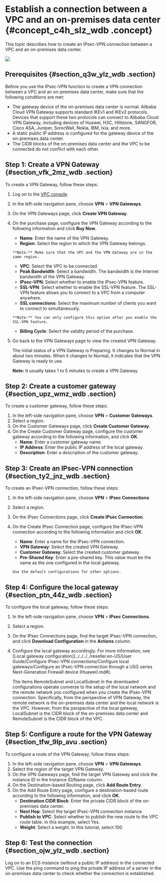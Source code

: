 # Establish a connection between a VPC and an on-premises data center {#concept_c4h_slz_wdb .concept}

This topic describes how to create an IPsec-VPN connection between a VPC and an on-premises data center.

![](http://static-aliyun-doc.oss-cn-hangzhou.aliyuncs.com/assets/img/13351/15615119913312_en-US.png)

## Prerequisites {#section_q3w_ylz_wdb .section}

Before you use the IPsec-VPN function to create a VPN connection between a VPC and an on-premises data center, make sure that the following conditions are met:

-   The gateway device of the on-premises data center is normal. Alibaba Cloud VPN Gateway supports standard IKEv1 and IKEv2 protocols. Devices that support these two protocols can connect to Alibaba Cloud VPN Gateway, including devices of Huawei, H3C, Hillstone, SANGFOR, Cisco ASA, Juniper, SonicWall, Nokia, IBM, Ixia, and more.
-   A static public IP address is configured for the gateway device of the on-premises data center.
-   The CIDR blocks of the on-premises data center and the VPC to be connected do not conflict with each other.

## Step 1: Create a VPN Gateway {#section_vfk_2mz_wdb .section}

To create a VPN Gateway, follow these steps:

1.  Log on to the [VPC console](https://partners-intl.aliyun.com/login-required#/vpc).
2.  In the left-side navigation pane, choose **VPN** \> **VPN Gateways**.
3.  On the VPN Gateways page, click **Create VPN Gateway**.
4.  On the purchase page, configure the VPN Gateway according to the following information and click **Buy Now**.
    -    **Name**: Enter the name of the VPN Gateway.
    -    **Region**: Select the region to which the VPN Gateway belongs.

        **Note:** Make sure that the VPC and the VPN Gateway are in the same region.

    -    **VPC**: Select the VPC to be connected.
    -    **Peak Bandwidth**: Select a bandwidth. The bandwidth is the Internet bandwidth of the VPN Gateway.
    -    **IPsec-VPN**: Select whether to enable the IPsec-VPN feature.
    -    **SSL-VPN**: Select whether to enable the SSL-VPN feature. The SSL-VPN feature allows you to connect to a VPC from a computer anywhere.
    -    **SSL connections**: Select the maximum number of clients you want to connect to simultaneously.

        **Note:** You can only configure this option after you enable the SSL-VPN feature.

    -    **Billing Cycle**: Select the validity period of the purchase.
5.  Go back to the VPN Gateways page to view the created VPN Gateway.

    The initial status of a VPN Gateway is Preparing. It changes to Normal in about two minutes. When it changes to Normal, it indicates that the VPN Gateway is ready to use.

    **Note:** It usually takes 1 to 5 minutes to create a VPN Gateway.


## Step 2: Create a customer gateway {#section_upz_wmz_wdb .section}

To create a customer gateway, follow these steps:

1.  In the left-side navigation pane, choose **VPN** \> **Customer Gateways**.
2.  Select a region.
3.  On the Customer Gateways page, click **Create Customer Gateway**.
4.  On the Create Customer Gateway page, configure the customer gateway according to the following information, and click **OK**.
    -    **Name**: Enter a customer gateway name.
    -    **IP Address**: Enter the public IP address of the local gateway.
    -    **Description**: Enter a description of the customer gateway.

## Step 3: Create an IPsec-VPN connection {#section_ty2_jnz_wdb .section}

To create an IPsec-VPN connection, follow these steps:

1.  In the left-side navigation pane, choose **VPN** \> **IPsec Connections**.
2.  Select a region.
3.  On the IPsec Connections page, click **Create IPsec Connection**.
4.  On the Create IPsec Connection page, configure the IPsec-VPN connection according to the following information and click **OK**.
    -    **Name**: Enter a name for the IPsec-VPN connection.
    -    **VPN Gateway**: Select the created VPN Gateway.
    -    **Customer Gateway**: Select the created customer gateway.
    -    **Pre-Shared Key**: Enter a pre-shared key. This value must be the same as the one configured in the local gateway.

        Use the default configurations for other options.


## Step 4: Configure the local gateway {#section_ptn_44z_wdb .section}

To configure the local gateway, follow these steps:

1.  In the left-side navigation pane, choose **VPN** \> **IPsec Connections**.
2.  Select a region.
3.  On the IPsec Connections page, find the target IPsec-VPN connection, and click **Download Configuration** in the **Actions** column.
4.  Configure the local gateway accordingly. For more information, see [Local gateway configuration](../../../../reseller.en-US/User Guide/Configure IPsec-VPN connections/Configure local gateways/Configure an IPsec-VPN connection through a USG series Next-Generation Firewall device (Huawei).md#).

    The items RemoteSubnet and LocalSubnet in the downloaded configurations operate converse to the setup of the local network and the remote network you configured when you create the IPsec-VPN connection. Specifically, from the perspective of VPN Gateway, the remote network is the on-premises data center and the local network is the VPC. However, from the perspective of the local gateway, LocalSubnet is the CIDR block of the on-premises data center and RemoteSubnet is the CIDR block of the VPC.


## Step 5: Configure a route for the VPN Gateway {#section_tfw_9lp_avu .section}

To configure a route of the VPN Gateway, follow these steps:

1.  In the left-side navigation pane, choose **VPN** \> **VPN Gateways**.
2.  Select the region of the target VPN Gateway.
3.  On the VPN Gateways page, find the target VPN Gateway and click the instance ID in the Instance ID/Name column.
4.  On the Destination-based Routing page, click **Add Route Entry**.
5.  On the Add Route Entry page, configure a destination-based route according to the following information, and click **OK**.
    -    **Destination CIDR Block**: Enter the private CIDR block of the on-premises data center.
    -    **Next Hop**: Select the target IPsec-VPN connection instance.
    -    **Publish to VPC**: Select whether to publish the new route to the VPC route table. In this example, select Yes.
    -    **Weight**: Select a weight. In this tutorial, select 100.

## Step 6: Test the connection {#section_ojw_ylz_wdb .section}

Log on to an ECS instance \(without a public IP address\) in the connected VPC. Use the ping command to ping the private IP address of a server in the on-premises data center to check whether the connection is established.

